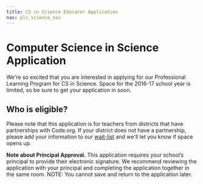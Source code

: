 ```yaml
---
title: CS in Science Educator Application
nav: plc_science_nav
---
```


# Computer Science in Science Application 

We're so excited that you are interested in applying for our Professional Learning Program for CS in Science. Space for the 2016-17 school year is limited, so be sure to get your application in soon.
## Who is eligible?
Please note that this application is for teachers from districts that have partnerships with Code.org. If your district does not have a partnership, please add your information to our <a href="https://form.jotform.com/60338373405150" target=_blank>wait-list</a> and we'll let you know if space opens up. 


**Note about Principal Approval.** This application requires your school’s principal to provide their electronic signature. We recommend reviewing the application with your principal and completing the application together in the same room. NOTE: You cannot save and return to the application later.


<script type="text/javascript" src="http://form.jotform.us/jsform/60337527458158"></script>
